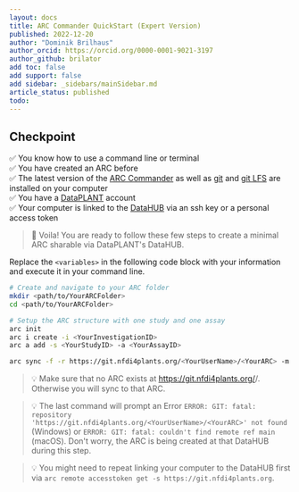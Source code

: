 ```yaml
---
layout: docs
title: ARC Commander QuickStart (Expert Version)
published: 2022-12-20
author: "Dominik Brilhaus"
author_orcid: https://orcid.org/0000-0001-9021-3197
author_github: brilator
add toc: false
add support: false
add sidebar: _sidebars/mainSidebar.md
article_status: published
todo:
---
```


## Checkpoint

:white_check_mark: You know how to use a command line or terminal  
:white_check_mark: You have created an ARC before  
:white_check_mark: The latest version of the [ARC Commander](https://github.com/nfdi4plants/arcCommander/releases) as well as [git](https://git-scm.com/downloads) and [git LFS](https://git-lfs.github.com/) are installed on your computer  
:white_check_mark: You have a [DataPLANT](https://register.nfdi4plants.org) account  
:white_check_mark: Your computer is linked to the [DataHUB](https://git.nfdi4plants.org) via an ssh key or a personal access token  

> :rocket: Voila! You are ready to follow these few steps to create a minimal ARC sharable via DataPLANT's DataHUB.

Replace the `<variables>` in the following code block with your information and execute it in your command line.

```bash
# Create and navigate to your ARC folder
mkdir <path/to/YourARCFolder>
cd <path/to/YourARCFolder>

# Setup the ARC structure with one study and one assay
arc init
arc i create -i <YourInvestigationID>
arc a add -s <YourStudyID> -a <YourAssayID>

arc sync -f -r https://git.nfdi4plants.org/<YourUserName>/<YourARC> -m "initialize ARC structure"
```

> 💡 Make sure that no ARC exists at https://git.nfdi4plants.org/<YourUserName>/<YourARC>. Otherwise you will sync to that ARC.

> 💡 The last command will prompt an Error `ERROR: GIT: fatal: repository 'https://git.nfdi4plants.org/<YourUserName>/<YourARC>' not found` (Windows) or `ERROR: GIT: fatal: couldn't find remote ref main` (macOS). Don't worry, the ARC is being created at that DataHUB during this step.

> 💡 You might need to repeat linking your computer to the DataHUB first via `arc remote accesstoken get -s https://git.nfdi4plants.org`.

